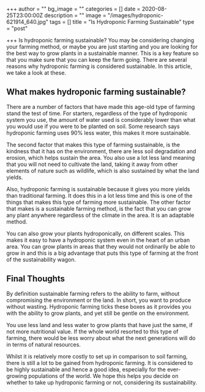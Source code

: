 +++
author = ""
bg_image = ""
categories = []
date = 2020-08-25T23:00:00Z
description = ""
image = "/images/hydroponic-621914_640.jpg"
tags = []
title = "Is Hydroponic Farming Sustainable"
type = "post"

+++
Is hydroponic farming sustainable? You may be considering changing your farming method, or maybe you are just starting and you are looking for the best way to grow plants in a sustainable manner. This is a key feature so that you make sure that you can keep the farm going. There are several reasons why hydroponic farming is considered sustainable. In this article, we take a look at these.

## What makes hydroponic farming sustainable?

There are a number of factors that have made this age-old type of farming stand the test of time. For starters, regardless of the type of hydroponic system you use, the amount of water used is considerably lower than what you would use if you were to be planted on soil. Some research says hydroponic farming uses 90% less water, this makes it more sustainable.

The second factor that makes this type of farming sustainable, is the kindness that it has on the environment, there are less soil degradation and erosion, which helps sustain the area. You also use a lot less land meaning that you will not need to cultivate the land, taking it away from other elements of nature such as wildlife, which is also sustained by what the land yields.

Also, hydroponic farming is sustainable because it gives you more yields than traditional farming. It does this in a lot less time and this is one of the things that makes this type of farming more sustainable. The other factor that makes is a sustainable farming method, is the fact that you can grow any plant anywhere regardless of the climate in the area. It is an adaptable method.

You can also grow your plants hydroponically, on different scales. This makes it easy to have a hydroponic system even in the heart of an urban area. You can grow plants in areas that they would not ordinarily be able to grow in and this is a big advantage that puts this type of farming at the front of the sustainability wagon.

## Final Thoughts

By definition sustainable farming refers to the ability to farm, without compromising the environment or the land. In short, you want to produce without wasting. Hydroponic farming ticks these boxes as it provides you with the ability to grow plants, and yet still be gentle on the environment.

You use less land and less water to grow plants that have just the same, if not more nutritional value. If the whole world resorted to this type of farming, there would be less worry about what the next generations will do in terms of natural resources.

Whilst it is relatively more costly to set up in comparison to soil farming, there is still a lot to be gained from hydroponic farming. It is considered to be highly sustainable and hence a good idea, especially for the ever-growing populations of the world. We hope this helps you decide on whether to take up hydroponic farming or not, considering its sustainability.